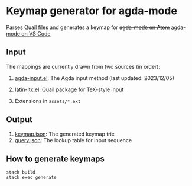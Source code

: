 # Keymap generator for agda-mode

Parses Quail files and generates a keymap for <del>[agda-mode on Atom](https://github.com/banacorn/agda-mode)</del> [agda-mode on VS Code](https://github.com/banacorn/agda-mode-vscode)

## Input

The mappings are currently drawn from two sources (in order):

1. [agda-input.el](https://raw.githubusercontent.com/agda/agda/master/src/data/emacs-mode/agda-input.el): The Agda input method (last updated: 2023/12/05)

2. [latin-ltx.el](https://raw.githubusercontent.com/emacs-mirror/emacs/master/lisp/leim/quail/latin-ltx.el): Quail package for TeX-style input

3. Extensions in `assets/*.ext`

## Output

1. [keymap.json](https://github.com/banacorn/keymap/blob/master/output/keymap.json): The generated keymap trie
2. [query.json](https://github.com/banacorn/keymap/blob/master/output/query.json):  The lookup table for input sequence

## How to generate keymaps

```
stack build
stack exec generate
```
